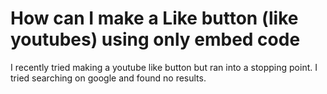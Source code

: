 
# How can I make a Like button (like youtubes) using only embed code

I recently tried making a youtube like button but ran into a stopping point.
I tried searching on google and found no results.

        